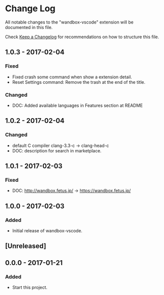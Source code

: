 # Change Log
All notable changes to the "wandbox-vscode" extension will be documented in this file.

Check [Keep a Changelog](http://keepachangelog.com/) for recommendations on how to structure this file.

## 1.0.3 - 2017-02-04
### Fixed
- Fixed crash some command when show a extension detail.
- Reset Settings command: Remove the trash at the end of the title.

### Changed
- DOC: Added available languages in Features section at README

## 1.0.2 - 2017-02-04
### Changed
- default C compiler clang-3.3-c → clang-head-c
- DOC: description for search in marketplace.

## 1.0.1 - 2017-02-03
### Fixed
- DOC: http://wandbox.fetus.jp/ → https://wandbox.fetus.jp/

## 1.0.0 - 2017-02-03
### Added
- Initial release of wandbox-vscode.

## [Unreleased]

## 0.0.0 - 2017-01-21
### Added
- Start this project.